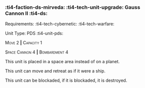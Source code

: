 ### :ti4-faction-ds-mirveda: :ti4-tech-unit-upgrade: **Gauss Cannon II** :ti4-ds:

Requirements: :ti4-tech-cybernetic: :ti4-tech-warfare:

Unit Type: PDS :ti4-unit-pds:

<span style="font-variant:small-caps;">Move 2</span> __|__ <span style="font-variant:small-caps;">Capacity 1</span>

<span style="font-variant:small-caps;">Space Cannon</span> 4 __|__ <span style="font-variant:small-caps;">Bombardment</span> 4

This unit is placed in a space area instead of on a planet.

This unit can move and retreat as if it were a ship.

This unit can be blockaded, if it is blockaded, it is destroyed.
